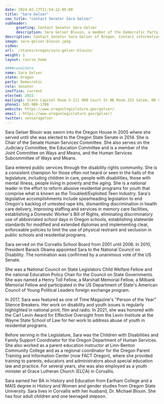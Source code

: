 ```yaml
---
date: 2024-02-17T11:54:12-05:00
title: "Sara Gelser"
seo_title: "contact Senator Sara Gelser"
subheader:
     greeting: Contact Senator Sara Gelser
     description: Sara Gelser Blouin, a member of the Democratic Party, is an American politician serving in the Oregon State Senate, representing District 8. She assumed office on January 12, 2015.
description: Contact Senator Sara Gelser of Oregon. Contact information for Sara Gelser includes email address, phone number, and mailing address.
image: sara-gelser-blouin.jpeg
video:
url:  /states/oregon/sara-gelser-blouin/
weight: 1
layout: course_home

####candidate
name: Sara Gelser
state: Oregon
party: Democratic
role: Senator
inoffice: current
elected: 2015
mailing1: State Capitol Room S-211 900 Court St NE Room 233 Salem, OR 97301
phone1: 503-986-1708
website: https://www.oregonlegislature.gov/gelser/
email : https://www.oregonlegislature.gov/gelser/
twitter: sensaragelser
---
```


Sara Gelser Blouin was sworn into the Oregon House in 2005 where she served until she was elected to the Oregon State Senate in 2014. She is Chair of the Senate Human Services Committee. She also serves on the Judiciary Committee, the Education Committee and is a member of the Joint Committee on Ways and Means, and the Human Services Subcommittee of Ways and Means.

Sara entered public services through the disability rights community.  She is a consistent champion for those often not heard or seen in the halls of the legislature, including children in care, people with disabilities, those with mental illness, people living in poverty and the aging.  She is a national leader in the effort to reform abusive residential programs for youth that comprise what is known as the Troubled/Exploited Teen Industry. Sara's legislative accomplishments include spearheading legislation to end Oregon's backlog of untested rape kits, dismantling discrimination in health care delivery, improving staffing and services in memory care facilities, establishing a Domestic Worker's Bill of Rights, eliminating discriminatory use of abbreviated school days in Oregon schools, establishing statewide standards for modified and extended diplomas and implementing clear, enforceable policies to limit the use of physical restraint and seclusion in public schools and residential programs.

Sara served on the Corvallis School Board from 2001 until 2006. In 2010, President Barack Obama appointed Sara to the National Council on Disability. The nomination was confirmed by a unanimous vote of the US Senate.  

She was a National Council on State Legislators Child Welfare Fellow and the national Education Policy Chair for the Council on State Governments.  She was named a Henry Toll Fellow, a Marshall Memorial Fellow, a Milbank Memorial Fellow and participated in the US Department of State's American Council of Young Political Leaders foreign exchange program.

In 2017, Sara was featured as one of Time Magazine's "Person of the Year" Silence Breakers. Her work on disability and youth issues is regularly highlighted in national print, film and radio.  In 2021, she was honored with the Carl Levin Award for Effective Oversight from the Levin Institute at the Wayne State School of Law for her work to address abuse of youth in residential programs.

Before serving in the Legislature, Sara was the Children with Disabilities and Family Support Coordinator for the Oregon Department of Human Services. She also worked as a parent education instructor at Linn-Benton Community College and as a regional coordinator for the Oregon Parent Training and Information Center (now FACT Oregon), where she provided training to parents, educators and administrators about special education law and practice.  For several years, she was also employed as a youth minister at Grace Lutheran Church (ELCA) in Corvallis.

Sara earned her BA in History and Education from Earlham College and a MAIS degree in History and Women and gender studies from Oregon State University. Sara lives in Corvallis with her husband, Dr. Michael Blouin. She has four adult children and one teenaged stepson.
